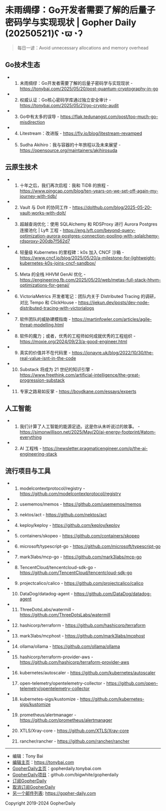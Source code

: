 # 未雨绸缪：Go开发者需要了解的后量子密码学与实现现状 | Gopher Daily (20250521)ʕ◔ϖ◔ʔ

>每日一谚：Avoid unnecessary allocations and memory overhead

## Go技术生态


- 1. 未雨绸缪：Go开发者需要了解的后量子密码学与实现现状 - https://tonybai.com/2025/05/20/post-quantum-cryptography-in-go

- 2. 权威认证：Go核心密码学库通过独立安全审计 - https://tonybai.com/2025/05/21/go-crypto-audit

- 3. Go中有太多的误导 - https://flak.tedunangst.com/post/too-much-go-misdirection

- 4. Litestream：改进版 - https://fly.io/blog/litestream-revamped

- 5. Sudha Akihiro：我与容器的十年旅程以及未来展望 - https://opensource.org/maintainers/akihirosuda


## 云原生技术


- 1. 十年之后，我们再次启程：我和 TiDB 的旅程 - https://www.pingcap.com/blog/ten-years-on-we-set-off-again-my-journey-with-tidb/

- 2. Vault 与 Dolt 的协同工作 - https://dolthub.com/blog/2025-05-20-vault-works-with-dolt/

- 3. 超越查询优化：使用 SQLAlchemy 和 RDSProxy 进行 Aurora Postgres 连接池化 | Lyft 工程 - https://eng.lyft.com/beyond-query-optimization-aurora-postgres-connection-pooling-with-sqlalchemy-rdsproxy-200db7f562d7

- 4. 轻量级 Kubernetes 的里程碑：k0s 加入 CNCF 沙箱 - https://www.cncf.io/blog/2025/05/20/a-milestone-for-lightweight-kubernetes-k0s-joins-cncf-sandbox/

- 5. Meta 的全栈 HHVM GenAI 优化 - https://engineering.fb.com/2025/05/20/web/metas-full-stack-hhvm-optimizations-for-genai/

- 6. VictoriaMetrics 开发者笔记：团队内关于 Distributed Tracing 的调研，对比 Tempo 和 ClickHouse - https://jiekun.dev/posts/dev-node-distributed-tracing-with-victorialogs

- 7. 软件团队的威胁建模指南 - https://martinfowler.com/articles/agile-threat-modelling.html

- 8. 软件的魔力；或者，优秀的工程师如何成就优秀的工程组织 - https://moxie.org/2024/09/23/a-good-engineer.html

- 9. 真实的价值并不在代码里 - https://jonayre.uk/blog/2022/10/30/the-real-value-isnt-in-the-code

- 10. Substack 将成为 21 世纪的知识引擎 - https://www.freethink.com/artificial-intelligence/the-great-progression-substack

- 11. 专家之路易如反掌 - https://boydkane.com/essays/experts


## 人工智能


- 1. 我们计算了人工智能的能源足迹。这是你从未听说过的故事。 - https://simonwillison.net/2025/May/20/ai-energy-footprint/#atom-everything

- 2. AI 工程栈 - https://newsletter.pragmaticengineer.com/p/the-ai-engineering-stack


## 流行项目与工具


- 1. modelcontextprotocol/registry - https://github.com/modelcontextprotocol/registry

- 2. usememos/memos - https://github.com/usememos/memos

- 3. nektos/act - https://github.com/nektos/act

- 4. keploy/keploy - https://github.com/keploy/keploy

- 5. containers/skopeo - https://github.com/containers/skopeo

- 6. microsoft/typescript-go - https://github.com/microsoft/typescript-go

- 7. mark3labs/mcp-go - https://github.com/mark3labs/mcp-go

- 8. TencentCloud/tencentcloud-sdk-go - https://github.com/TencentCloud/tencentcloud-sdk-go

- 9. projectcalico/calico - https://github.com/projectcalico/calico

- 10. DataDog/datadog-agent - https://github.com/DataDog/datadog-agent

- 11. ThreeDotsLabs/watermill - https://github.com/ThreeDotsLabs/watermill

- 12. hashicorp/terraform - https://github.com/hashicorp/terraform

- 13. mark3labs/mcphost - https://github.com/mark3labs/mcphost

- 14. ollama/ollama - https://github.com/ollama/ollama

- 15. hashicorp/terraform-provider-aws - https://github.com/hashicorp/terraform-provider-aws

- 16. kubernetes/autoscaler - https://github.com/kubernetes/autoscaler

- 17. open-telemetry/opentelemetry-collector - https://github.com/open-telemetry/opentelemetry-collector

- 18. kubernetes-sigs/kustomize - https://github.com/kubernetes-sigs/kustomize

- 19. prometheus/alertmanager - https://github.com/prometheus/alertmanager

- 20. XTLS/Xray-core - https://github.com/XTLS/Xray-core

- 21. rancher/rancher - https://github.com/rancher/rancher


----

- 编辑：Tony Bai
- [编辑主页](https://tonybai.com)：https://tonybai.com
- [GopherDaily主页](https://gopherdaily.tonybai.com)：gopherdaily.tonybai.com
- [GopherDaily项目](https://github.com/bigwhite/gopherdaily)：github.com/bigwhite/gopherdaily
- [订阅GopherDaily](https://gopherdaily.tonybai.com/subscribe)
- [取消订阅GopherDaily](https://gopherdaily.tonybai.com/unsubscribe)
- [另一个邮件列表](https://gopher-daily.com): https://gopher-daily.com

Copyright 2019-2024 GopherDaily
